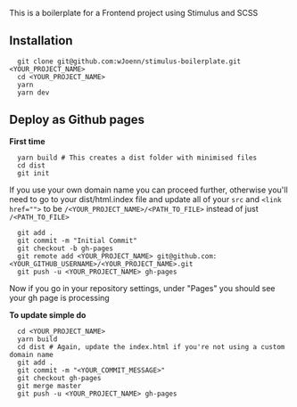 This is a boilerplate for a Frontend project using Stimulus and SCSS

## Installation

```
  git clone git@github.com:wJoenn/stimulus-boilerplate.git <YOUR_PROJECT_NAME>
  cd <YOUR_PROJECT_NAME>
  yarn
  yarn dev
```

## Deploy as Github pages
**First time**

```
  yarn build # This creates a dist folder with minimised files
  cd dist
  git init
```
If you use your own domain name you can proceed further, otherwise you'll need to go to your dist/html.index file and update all of your `src` and `<link href="">` to be `/<YOUR_PROJECT_NAME>/<PATH_TO_FILE>` instead of just `/<PATH_TO_FILE>`

```
  git add .
  git commit -m "Initial Commit"
  git checkout -b gh-pages
  git remote add <YOUR_PROJECT_NAME> git@github.com:<YOUR_GITHUB_USERNAME>/<YOUR_PROJECT_NAME>.git
  git push -u <YOUR_PROJECT_NAME> gh-pages
```

Now if you go in your repository settings, under "Pages" you should see your gh page is processing

**To update simple do**
```
  cd <YOUR_PROJECT_NAME>
  yarn build
  cd dist # Again, update the index.html if you're not using a custom domain name
  git add .
  git commit -m "<YOUR_COMMIT_MESSAGE>"
  git checkout gh-pages
  git merge master
  git push -u <YOUR_PROJECT_NAME> gh-pages
```
  
